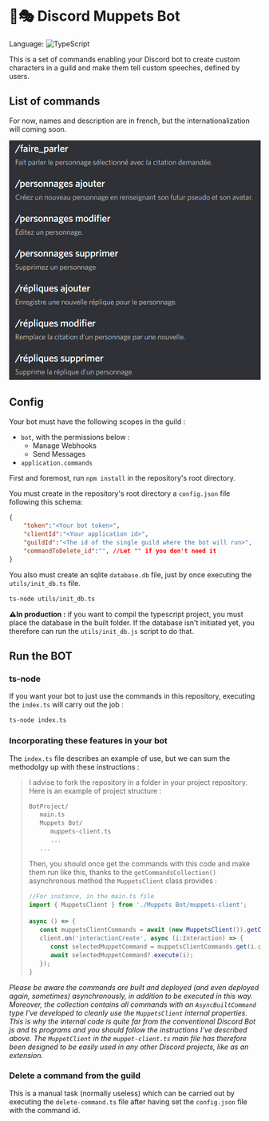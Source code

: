 # 🤖🎭 Discord Muppets Bot

Language: ![TypeScript](https://img.shields.io/badge/TypeScript-black?style=flat&logo=typescript)

This is a set of commands enabling your Discord bot to create custom characters in a guild and make them tell custom speeches, defined by users.

## List of commands

For now, names and description are in french, but the internationalization will coming soon.

![Commands List](./assets/commands_screenshot.png)

## Config

Your bot must have the following scopes in the guild :

- `bot`, with the permissions below :
  - Manage Webhooks
  - Send Messages
- `application.commands`

First and foremost, run `npm install` in the repository's root directory.

You must create in the repository's root directory a `config.json` file following this schema:

```json
{
    "token":"<Your bot token>",
    "clientId":"<Your application id>",
    "guildId":"<The id of the single guild where the bot will run>",
    "commandToDelete_id":"", //Let "" if you don't need it
}
```

You also must create an sqlite `database.db` file, just by once executing the `utils/init_db.ts` file.

```bash
ts-node utils/init_db.ts
```

**⚠In production :** if you want to compil the typescript project, you must place the database in the built folder. If the database isn't initiated yet, you therefore can run the `utils/init_db.js` script to do that.

## Run the BOT

### ts-node

If you want your bot to just use the commands in this repository, executing the `index.ts` will carry out the job :

```bash
ts-node index.ts
```

### Incorporating these features in your bot

The `index.ts` file describes an example of use, but we can sum the methodolgy up with these instructions :

> I advise to fork the repository in a folder in your project repository. Here is an example of project structure :  
>
> ```bash
> BotProject/
>    main.ts
>    Muppets Bot/
>       muppets-client.ts
>       ...
>    ...
> ```
>
> Then, you should once get the commands with this code and make them run like this, thanks to the `getCommandsCollection()` asynchronous method the `MuppetsClient` class provides :
>
> ```ts
> //For instance, in the main.ts file
> import { MuppetsClient } from './Muppets Bot/muppets-client';
>
> async () => {
>    const muppetsClientCommands = await (new MuppetsClient()).getCommandsCollection();
>    client.on('interactionCreate', async (i:Interaction) => {
>       const selectedMuppetCommand = muppetsClientCommands.get(i.commandName);
>       await selectedMuppetCommand?.execute(i);
>    });
> }
> ```

_Please be aware the commands are built and deployed (and even deployed again, sometimes) asynchronously, in addition to be executed in this way. Moreover, the collection contains all commands with an `AsyncBuiltCommand` type I've developed to cleanly use the `MuppetsClient` internal properties. This is why the internal code is quite far from the conventional Discord Bot js and ts programs and you should follow the instructions I've described above. The `MuppetClient` in the `muppet-client.ts` main file has therefore been designed to be easily used in any other Discord projects, like as an extension._

### Delete a command from the guild

This is a manual task (normally useless) which can be carried out by executing the `delete-command.ts` file after having set the `config.json` file with the command id.
